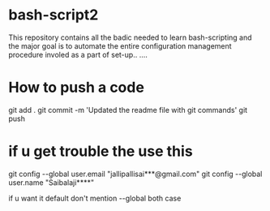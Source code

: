 # bash-script2

This repository contains all the badic needed  to learn bash-scripting
and the major goal is to automate the entire configuration management procedure
involed as a part of set-up..
....

# How to push a code

git add . 
git commit -m 'Updated the readme file with git commands'
git push

# if u get trouble the use this

git config --global user.email "jallipallisai***@gmail.com"
git config --global user.name "Saibalaji****"

if u want it default don't mention --global both  case


